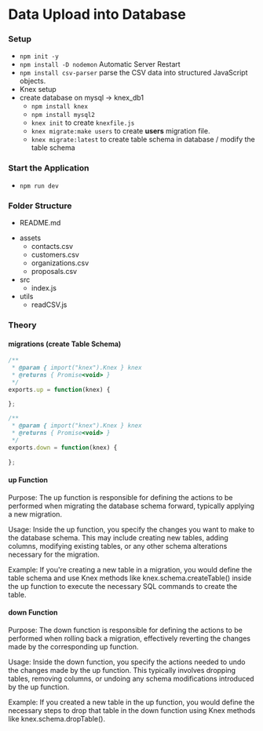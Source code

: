 # Data Upload into Database

### Setup
* `npm init -y`
* `npm install -D nodemon`  Automatic Server Restart
* `npm install csv-parser` parse the CSV data into structured JavaScript objects.
* Knex setup
* create database on mysql -> knex_db1
    - `npm install knex`
    - `npm install mysql2`
    - `knex init` to create `knexfile.js`
    - `knex migrate:make users` to create __users__ migration file.
    - `knex migrate:latest` to create table schema in database / modify the table schema

### Start the Application
* `npm run dev`

### Folder Structure
- README.md
* assets
    - contacts.csv
    - customers.csv
    - organizations.csv
    - proposals.csv
* src
    - index.js
* utils
    - readCSV.js


### Theory

#### migrations (create Table Schema)

```js 
/**
 * @param { import("knex").Knex } knex
 * @returns { Promise<void> }
 */
exports.up = function(knex) {
  
};

/**
 * @param { import("knex").Knex } knex
 * @returns { Promise<void> }
 */
exports.down = function(knex) {
  
};
```

#### up Function
Purpose: The up function is responsible for defining the actions to be performed when migrating the database schema forward, typically applying a new migration.

Usage: Inside the up function, you specify the changes you want to make to the database schema. This may include creating new tables, adding columns, modifying existing tables, or any other schema alterations necessary for the migration.

Example: If you're creating a new table in a migration, you would define the table schema and use Knex methods like knex.schema.createTable() inside the up function to execute the necessary SQL commands to create the table.

#### down Function
Purpose: The down function is responsible for defining the actions to be performed when rolling back a migration, effectively reverting the changes made by the corresponding up function.

Usage: Inside the down function, you specify the actions needed to undo the changes made by the up function. This typically involves dropping tables, removing columns, or undoing any schema modifications introduced by the up function.

Example: If you created a new table in the up function, you would define the necessary steps to drop that table in the down function using Knex methods like knex.schema.dropTable().